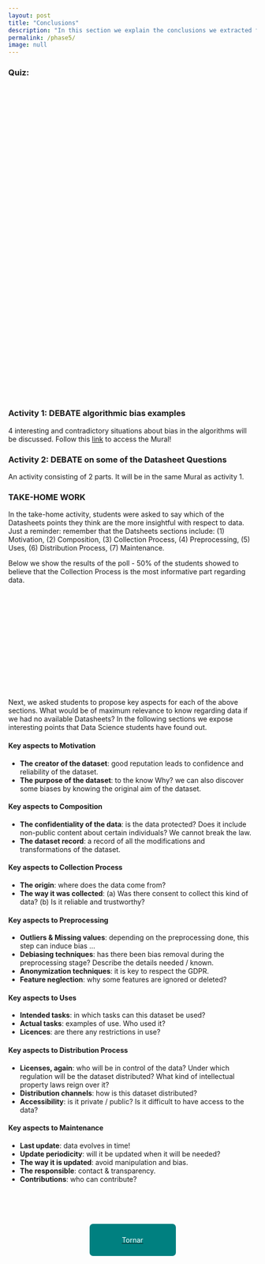 ```yaml
---
layout: post
title: "Conclusions"
description: "In this section we explain the conclusions we extracted from the activities we had organized in the Algorithmic Research Session. "
permalink: /phase5/
image: null
---
```


### Quiz:

<div style="width: 100%; height:200px; display:flex; justify-content: center; align-items: center; margin-top: 15px; margin-bottom: 15px;">  
      <div style="background-image: url('../img/conclusions/1.png'); height:100%; width:80%; background-repeat: no-repeat; background-size: contain; background-position:center;"></div>
</div>

<div style="width: 100%; height:200px; display:flex; justify-content: center; align-items: center; margin-top: 15px; margin-bottom: 15px;">  
      <div style="background-image: url('../img/conclusions/2.png'); height:100%; width:80%; background-repeat: no-repeat; background-size: contain; background-position:center;"></div>
</div>

<div style="width: 100%; height:200px; display:flex; justify-content: center; align-items: center; margin-top: 15px; margin-bottom: 15px;">  
      <div style="background-image: url('../img/conclusions/3.png'); height:100%; width:80%; background-repeat: no-repeat; background-size: contain; background-position:center;"></div>
</div>

### Activity 1: DEBATE algorithmic bias examples
4 interesting and contradictory situations about bias in the algorithms will be discussed. Follow this [link](https://app.mural.co/t/biascommunity5219/m/biascommunity5219/1588433438781/ba8b369bccc9c0b9250d00c34af732c5dc931618) to access the Mural!

### Activity 2: DEBATE on some of the Datasheet Questions
An activity consisting of 2 parts. It will be in the same Mural as activity 1. 

### TAKE-HOME WORK
In the take-home activity, students were asked to say which of the Datasheets points they think are the more insightful with respect to data. Just a reminder: remember that the Datsheets sections include: (1) Motivation, (2) Composition, (3) Collection Process, (4) Preprocessing, (5) Uses, (6) Distribution Process, (7) Maintenance. 

Below we show the results of the poll - 50% of the students showed to believe that the Collection Process is the most informative part regarding data.

<div style="width: 100%; height:200px; display:flex; justify-content: center; align-items: center; margin-top: 15px; margin-bottom: 15px;">  
      <div style="background-image: url('../img/conclusions/4.png'); height:100%; width:80%; background-repeat: no-repeat; background-size: contain; background-position:center;"></div>
</div>

Next, we asked students to propose key aspects for each of the above sections. What would be of maximum relevance to know regarding data if we had no available Datasheets? In the following sections we expose interesting points that Data Science students have found out.

#### Key aspects to Motivation

- **The creator of the dataset**: good reputation leads to confidence and reliability of the dataset.
- **The purpose of the dataset**: to the know Why? we can also discover some biases by knowing the original aim of the dataset.

#### Key aspects to Composition

- **The confidentiality of the data**: is the data protected? Does it include non-public content about certain individuals? We cannot break the law.
- **The dataset record**: a record of all the modifications and transformations of the dataset.

#### Key aspects to Collection Process

- **The origin**: where does the data come from? 
- **The way it was collected**: (a) Was there consent to collect this kind of data? (b) Is it reliable and trustworthy?

#### Key aspects to Preprocessing

- **Outliers & Missing values**: depending on the preprocessing done, this step can induce bias …
- **Debiasing techniques**: has there been bias removal during the preprocessing stage? Describe the details needed / known. 
- **Anonymization techniques**: it is key to respect the GDPR.
- **Feature neglection**: why some features are ignored or deleted?

#### Key aspects to Uses

- **Intended tasks**: in which tasks can this dataset be used?
- **Actual tasks**: examples of use. Who used it? 
- **Licences**: are there any restrictions in use?

#### Key aspects to Distribution Process

- **Licenses, again**: who will be in control of the data? Under which regulation will be the dataset distributed? What kind of intellectual property laws reign over it?
- **Distribution channels**: how is this dataset distributed?
- **Accessibility**: is it private / public? Is it difficult to have access to the data?

#### Key aspects to Maintenance

- **Last update**: data evolves in time!
- **Update periodicity**: will it be updated when it will be needed? 
- **The way it is updated**: avoid manipulation and bias.
- **The responsible**: contact & transparency.
- **Contributions**: who can contribute?

<div style="width: 100%; height:200px; display:flex; justify-content: center; align-items: center; margin-top: 15px; margin-bottom: 15px;">  
    <a href="https://margaritageleta.github.io/TAED-bias/">
        <div style="background-color: teal; height:65px; width:175px;display: flex; justify-content: center; align-items: center; border-radius: 7px;">
            <p style="margin: 0; color: white;">Tornar</p>
        </div>
    </a>
</div>
